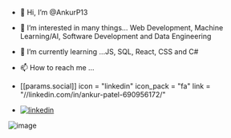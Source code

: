 


- 👋 Hi, I’m @AnkurP13
- 👀 I’m interested in many things... Web Development, Machine Learning/AI, Software Development and Data Engineering 
- 🌱 I’m currently learning ...JS, SQL, React, CSS and C# 



- 📫 How to reach me ...

- [[params.social]]
    icon = "linkedin"
    icon_pack = "fa"
    link = "//linkedin.com/in/ankur-patel-690956172/"
    
-   [![linkedin](https://user-images.githubusercontent.com/33151447/115704947-dc6aab00-a363-11eb-8129-b81f4de7f117.png)][2]

[2]: https://www.linkedin.com/in/ankur-patel-690956172

![image](https://user-images.githubusercontent.com/33151447/115705212-2f446280-a364-11eb-97cc-eba756b7a4d9.png)


<!---
AnkurP13/AnkurP13 is a ✨ special ✨ repository because its `README.md` (this file) appears on your GitHub profile.
You can click the Preview link to take a look at your changes.
--->
